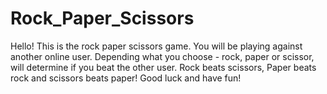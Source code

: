 # Rock_Paper_Scissors
Hello! This is the rock paper scissors game. You will be playing against another online user. Depending what you choose - rock, paper or scissor, will determine if you beat the other user. Rock beats scissors, Paper beats rock and scissors beats paper! Good luck and have fun!
